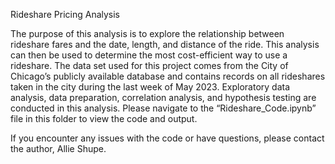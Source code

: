 Rideshare Pricing Analysis

The purpose of this analysis is to explore the relationship between rideshare fares and the date, length, and distance of the ride. This analysis can then be used to determine the most cost-efficient way to use a rideshare. The data set used for this project comes from the City of Chicago’s publicly available database and contains records on all rideshares taken in the city during the last week of May 2023. Exploratory data analysis, data preparation, correlation analysis, and hypothesis testing are conducted in this analysis. Please navigate to the “Rideshare_Code.ipynb” file in this folder to view the code and output.

If you encounter any issues with the code or have questions, please contact the author, Allie Shupe.
